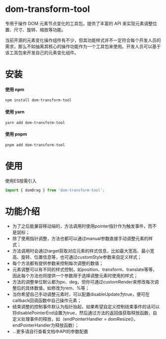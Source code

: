 # dom-transform-tool

专用于操作 DOM 元素节点变化的工具包，提供了丰富的 API 来实现元素调整位置、尺寸、旋转、缩放等功能。

当前开源的元素变化操作组件有不少，但其功能样式并不一定符合每个开发人员的需求，那么不如抽离其核心的操作功能作为一个工具包来使用。开发人员可以基于该工具包来开发自己的元素变化组件。

# 安装

#### 使用 npm

```shell
npm install dom-transform-tool
```

#### 使用 yarn

```shell
yarn add dom-transform-tool
```

#### 使用 pnpm

```shell
pnpm add dom-transform-tool
```

# 使用

使用ES按需引入

```js
import { domDrag } from 'dom-transform-tool';
```

# 功能介绍

- 为了之后能兼容移动端的，方法调用时使用pointer指针作为触发事件，而不是鼠标；
- 除了使用指针调整，方法也都可以通过manual参数直接手动调整元素的样式；
- 方法调用时会通过target获取对应元素的样式信息，比如最大宽高、最小宽高、旋转、位置信息等，也可通过customStyle参数来自定义样式；
- 每个方法都有提供参数来控制每次调整的数值；
- 元素调整可以有不同的样式控制，如position、transform、translate等等，因此每个方法也将提供一个参数用于选择调整元素时使用的样式；
- 方法的调整单位默认都为px、deg，但你可通过customRender来修改每次调整后的具体数值，如修改为rem、%等；
- 当你希望自己手动调整元素时，可以配置disableUpdate为true，便可在callback回调函数中自己操作元素；
- 结束调整的控制事件默认为指针抬起，如果希望自定义控制结束事件的话可以将disablePointerEnd设置为true，然后通过方法的返回值获取释放函数，自定义处理事件的释放，如（endPointerHandler = domResize()，endPointerHandler为释放函数）；
- ...更多请自行查看文档中API的参数配置
